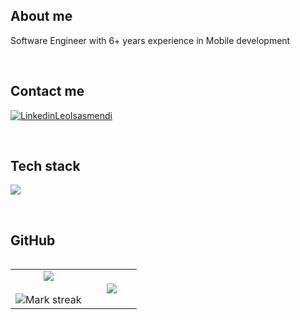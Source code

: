 <!--
<div id="user-content-toc">
  <ul align="center" style="list-style: none;">
    <summary>
      <h1>Leonardo Isasmendi</h1>
    </summary>
  </ul>
</div>
-->
<h2>About me</h2>
<p align="left"> Software Engineer with 6+ years experience in Mobile development  </p>
<br>

<h2>Contact me</h2>
<p align="left">
  <a href="http://www.linkedin.com/in/leonardo-isasmendi" target="blank"><img align="center" src="https://img.shields.io/badge/LinkedIn-0077B5?style=for-the-badge&logo=linkedin&logoColor=white" alt="LinkedinLeoIsasmendi"/></a>
</p>
<br>

<h2 >Tech stack</h2>
<p align="left">
  <a href="https://skillicons.dev">
    <img src="https://skillicons.dev/icons?i=androidstudio,kotlin,gradle,java,react,redux,css,html,js,ts,sqlite,firebase,git,github,vscode,bash,linux,arch&perline=12" />
  </a>
</p>
<br>

<h2>GitHub</h2>
<p align="center">
<table align="left">
<tr border="none">
<td width="60%" align="center">

<img  align="center"  src="https://github-readme-stats.vercel.app/api?username=LeoIsasmendi&theme=dark&show_icons=true&count_private=true" />
<br></br>
<img  title="🔥 Get streak stats for your profile at git.io/streak-stats" alt="Mark streak" src="https://github-readme-streak-stats.herokuapp.com/?user=LeoIsasmendi&theme=dark&hide_border=false" /> 
</td>

<td width="40%" align="center">

  <img  align="center"  src="https://github-readme-stats.anuraghazra1.vercel.app/api/top-langs/?username=LeoIsasmendi&theme=dark&hide_border=false&no-bg=true&no-frame=true&langs_count=10"/>

  </td>
</tr>
</table>


</p>
